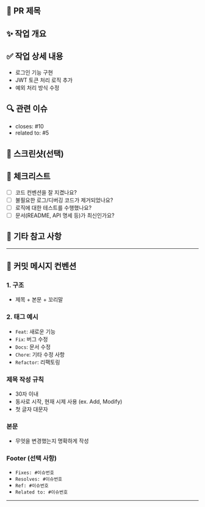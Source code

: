 ## 📌 PR 제목

<!--
형식: [태그] 작업 제목
예: [feat] 사용자 로그인 기능 구현
-->

## ✨ 작업 개요

<!-- 이 PR에서 어떤 작업을 했는지 한 줄 요약 -->

## ✅ 작업 상세 내용

<!-- 구현한 기능이나 변경 사항을 자세히 적어주세요 -->

- 로그인 기능 구현
- JWT 토큰 처리 로직 추가
- 예외 처리 방식 수정

## 🔍 관련 이슈

<!-- 관련된 이슈 번호가 있다면 적어주세요. 자동 링크 가능 -->

- closes: #10
- related to: #5

## 📸 스크린샷(선택)

<!-- UI 변경 사항이 있다면 캡처해서 보여주세요 -->

## 📝 체크리스트

<!-- 아래 항목들을 확인해보세요. 필요 시 항목을 추가/삭제해도 됩니다. -->

- [ ] 코드 컨벤션을 잘 지켰나요?
- [ ] 불필요한 로그/디버깅 코드가 제거되었나요?
- [ ] 로직에 대한 테스트를 수행했나요?
- [ ] 문서(README, API 명세 등)가 최신인가요?

## 📎 기타 참고 사항

<!-- 리뷰어가 참고하면 좋을 내용이 있다면 자유롭게 작성해주세요 -->

---

## 📌 커밋 메시지 컨벤션

### 1. 구조

- 제목 + 본문 + 꼬리말

### 2. 태그 예시

- `Feat`: 새로운 기능
- `Fix`: 버그 수정
- `Docs`: 문서 수정
- `Chore`: 기타 수정 사항
- `Refactor`: 리팩토링

### 제목 작성 규칙

- 30자 이내
- 동사로 시작, 현재 시제 사용 (ex. Add, Modify)
- 첫 글자 대문자

### 본문

- 무엇을 변경했는지 명확하게 작성

### Footer (선택 사항)

- `Fixes: #이슈번호`
- `Resolves: #이슈번호`
- `Ref: #이슈번호`
- `Related to: #이슈번호`

---
